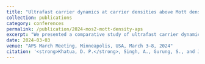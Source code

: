 ```yaml
---
title: "Ultrafast carrier dynamics at carrier densities above Mott density: monolayer vs multilayer MoS<sub>2</sub>"
collection: publications
category: conferences
permalink: /publication/2024-mos2-mott-density-aps
excerpt: "We presented a comparative study of ultrafast carrier dynamics in monolayer and multilayer MoS<sub>2</sub> at excitation densities above the Mott threshold, highlighting differences in exciton dissociation and many-body effects."
date: 2024-03-03
venue: "APS March Meeting, Minneapolis, USA, March 3–8, 2024"
citation: '<strong>Khatua, D. P.</strong>, Singh, A., Gurung, S., and Jayabalan, J. (2024). "Ultrafast carrier dynamics at carrier densities above Mott density: monolayer vs multilayer MoS<sub>2</sub>." <i>APS March Meeting</i>, Minneapolis, USA, March 3–8, 2024.'
---
```

